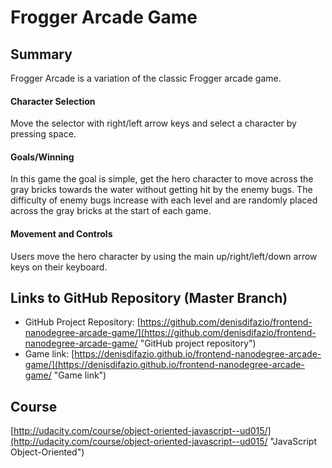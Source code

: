 
# Frogger Arcade Game

## Summary
Frogger Arcade is a variation of the classic Frogger arcade game.

#### Character Selection
Move the selector with right/left arrow keys and select a character by pressing space.

#### Goals/Winning
In this game the goal is simple, get the hero character to move across the gray bricks towards the water without getting hit by the enemy bugs. The difficulty of enemy bugs increase with each level and are randomly placed across the gray bricks at the start of each game.

#### Movement and Controls
Users move the hero character by using the main up/right/left/down arrow keys on their keyboard.

## Links to GitHub Repository (Master Branch)
* GitHub Project Repository: [https://github.com/denisdifazio/frontend-nanodegree-arcade-game/](https://github.com/denisdifazio/frontend-nanodegree-arcade-game/ "GitHub project repository")
* Game link: [https://denisdifazio.github.io/frontend-nanodegree-arcade-game/](https://denisdifazio.github.io/frontend-nanodegree-arcade-game/ "Game link")

## Course
[http://udacity.com/course/object-oriented-javascript--ud015/](http://udacity.com/course/object-oriented-javascript--ud015/ "JavaScript Object-Oriented")  